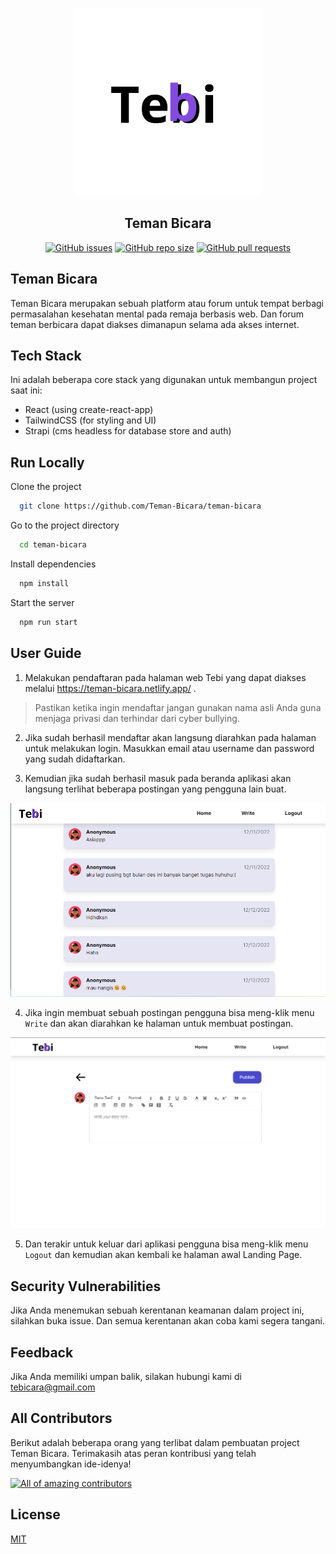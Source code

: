 <p align="center">
   <img width="300" height="300" src="public/assets/Tebi.png" />
   <h2 align="center">Teman Bicara</h2>
</p>

<p align="center">
    <a href="https://github.com/Teman-Bicara/teman-bicara/issues"><img src="https://img.shields.io/github/issues/Teman-Bicara/teman-bicara" alt="GitHub issues"></a>
    <a href="https://github.com/Teman-Bicara/teman-bicara"><img alt="GitHub repo size" src="https://img.shields.io/github/repo-size/Teman-Bicara/teman-bicara"></a>
    <a href="https://github.com/Teman-Bicara/teman-bicara/pulls"><img alt="GitHub pull requests" src="https://img.shields.io/github/issues-pr/Teman-Bicara/teman-bicara"></a>
</p>


## Teman Bicara

Teman Bicara merupakan sebuah platform atau forum untuk tempat berbagi permasalahan kesehatan mental pada remaja berbasis web. Dan forum teman berbicara dapat diakses dimanapun selama ada akses internet.

## Tech Stack

Ini adalah beberapa core stack yang digunakan untuk membangun project saat ini: 
- React (using create-react-app)
- TailwindCSS (for styling and UI)
- Strapi (cms headless for database store and auth)


## Run Locally

Clone the project

```bash
  git clone https://github.com/Teman-Bicara/teman-bicara
```

Go to the project directory

```bash
  cd teman-bicara
```

Install dependencies

```bash
  npm install
```

Start the server

```bash
  npm run start
```

## User Guide

1. Melakukan pendaftaran pada halaman web Tebi yang dapat diakses melalui https://teman-bicara.netlify.app/ .

> Pastikan ketika ingin mendaftar jangan gunakan nama asli Anda guna menjaga privasi dan terhindar dari cyber bullying.

2. Jika sudah berhasil mendaftar akan langsung diarahkan pada halaman untuk melakukan login. Masukkan email atau username dan password yang sudah didaftarkan.

3. Kemudian jika sudah berhasil masuk pada beranda aplikasi akan langsung terlihat beberapa postingan yang pengguna lain buat.

<p align="center">
   <img src="public/assets/forum.png" />
</p>

4. Jika ingin membuat sebuah postingan pengguna bisa meng-klik menu `Write` dan akan diarahkan ke halaman untuk membuat postingan.

<p align="center">
   <img src="public/assets/write.png" />
</p>

5. Dan terakir untuk keluar dari aplikasi pengguna bisa meng-klik menu `Logout` dan kemudian akan kembali ke halaman awal Landing Page.

## Security Vulnerabilities

Jika Anda menemukan sebuah kerentanan keamanan dalam project ini, silahkan buka issue. Dan semua kerentanan akan coba kami segera tangani.

## Feedback

Jika Anda memiliki umpan balik, silakan hubungi kami di tebicara@gmail.com

## All Contributors

Berikut adalah beberapa orang yang terlibat dalam pembuatan project Teman Bicara. Terimakasih atas peran kontribusi yang telah menyumbangkan ide-idenya!

<a href="https://github.com/Teman-Bicara/teman-bicara/graphs/contributors"><img src="https://contrib.rocks/image?repo=Teman-Bicara/teman-bicara" alt="All of amazing contributors"></a>

## License

[MIT](https://choosealicense.com/licenses/mit/)
